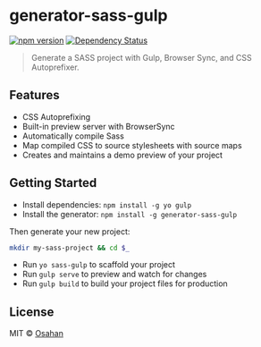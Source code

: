 # generator-sass-gulp
[![npm version](https://badge.fury.io/js/generator-sass-gulp.svg)](https://badge.fury.io/js/generator-sass-gulp)
[![Dependency Status](https://david-dm.org/osahan/generator-sass-gulp.svg?theme=shields.io)](https://david-dm.org/osahan/generator-sass-gulp)


> Generate a SASS project with Gulp, Browser Sync, and CSS Autoprefixer.

## Features

* CSS Autoprefixing
* Built-in preview server with BrowserSync
* Automatically compile Sass
* Map compiled CSS to source stylesheets with source maps
* Creates and maintains a demo preview of your project

## Getting Started

- Install dependencies: `npm install -g yo gulp`
- Install the generator: `npm install -g generator-sass-gulp`

Then generate your new project:

```bash
mkdir my-sass-project && cd $_
```

- Run `yo sass-gulp` to scaffold your project
- Run `gulp serve` to preview and watch for changes
- Run `gulp build` to build your project files for production

## License

MIT © [Osahan]()

[npm-image]: https://badge.fury.io/js/generator-sass-gulp.svg
[npm-url]: https://npmjs.org/package/generator-sass-gulp
[travis-image]: https://travis-ci.org/osahan/generator-sass-gulp.svg?branch=master
[travis-url]: https://travis-ci.org/osahan/generator-sass-gulp
[daviddm-image]: https://david-dm.org/osahan/generator-sass-gulp.svg?theme=shields.io
[daviddm-url]: https://david-dm.org/osahan/generator-sass-gulp
[coveralls-image]: https://coveralls.io/repos/osahan/generator-sass-gulp/badge.svg
[coveralls-url]: https://coveralls.io/r/osahan/generator-sass-gulp

